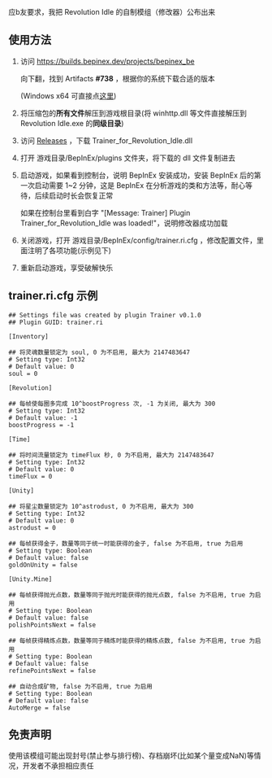 应b友要求，我把 Revolution Idle 的自制模组（修改器）公布出来

## 使用方法
1. 访问 https://builds.bepinex.dev/projects/bepinex_be 

    向下翻，找到 Artifacts **#738** ，根据你的系统下载合适的版本

    (Windows x64 可直接点[这里](https://builds.bepinex.dev/projects/bepinex_be/738/BepInEx-Unity.IL2CPP-win-x64-6.0.0-be.738%2Baf0cba7.zip))

2. 将压缩包的**所有文件**解压到游戏根目录(将 winhttp.dll 等文件直接解压到 Revolution Idle.exe 的**同级目录**)

3. 访问 [Releases](https://github.com/Misaka10049/rev-idle/releases/latest) ，下载 Trainer_for_Revolution_Idle.dll

4. 打开 游戏目录/BepInEx/plugins 文件夹，将下载的 dll 文件复制进去

5. 启动游戏，如果看到控制台，说明 BepInEx 安装成功，安装 BepInEx 后的第一次启动需要 1~2 分钟，这是 BepInEx 在分析游戏的类和方法等，耐心等待，后续启动时长会恢复正常

    如果在控制台里看到白字 "[Message:   Trainer] Plugin Trainer_for_Revolution_Idle was loaded!"，说明修改器成功加载

6. 关闭游戏，打开 游戏目录/BepInEx/config/trainer.ri.cfg ，修改配置文件，里面注明了各项功能(示例见下)

7. 重新启动游戏，享受破解快乐

## trainer.ri.cfg 示例

```
## Settings file was created by plugin Trainer v0.1.0
## Plugin GUID: trainer.ri

[Inventory]

## 将灵魂数量锁定为 soul, 0 为不启用, 最大为 2147483647
# Setting type: Int32
# Default value: 0
soul = 0

[Revolution]

## 每帧使每圈多完成 10^boostProgress 次, -1 为关闭, 最大为 300
# Setting type: Int32
# Default value: -1
boostProgress = -1

[Time]

## 将时间流量锁定为 timeFlux 秒, 0 为不启用, 最大为 2147483647
# Setting type: Int32
# Default value: 0
timeFlux = 0

[Unity]

## 将星尘数量锁定为 10^astrodust, 0 为不启用, 最大为 300
# Setting type: Int32
# Default value: 0
astrodust = 0

## 每帧获得金子，数量等同于统一时能获得的金子, false 为不启用, true 为启用
# Setting type: Boolean
# Default value: false
goldOnUnity = false

[Unity.Mine]

## 每帧获得抛光点数，数量等同于抛光时能获得的抛光点数, false 为不启用, true 为启用
# Setting type: Boolean
# Default value: false
polishPointsNext = false

## 每帧获得精炼点数，数量等同于精炼时能获得的精炼点数, false 为不启用, true 为启用
# Setting type: Boolean
# Default value: false
refinePointsNext = false

## 自动合成矿物, false 为不启用, true 为启用
# Setting type: Boolean
# Default value: false
AutoMerge = false

```

## 免责声明

使用该模组可能出现封号(禁止参与排行榜)、存档崩坏(比如某个量变成NaN)等情况，开发者不承担相应责任
